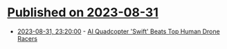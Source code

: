 # [Published on 2023-08-31](index.md)

* [2023-08-31, 23:20:00](https://slashdot.org/story/23/08/31/2154254/ai-quadcopter-swift-beats-top-human-drone-racers?utm_source=rss1.0mainlinkanon&utm_medium=feed) - [AI Quadcopter 'Swift' Beats Top Human Drone Racers](https://slashdot.org/story/23/08/31/2154254/ai-quadcopter-swift-beats-top-human-drone-racers?utm_source=rss1.0mainlinkanon&utm_medium=feed)
